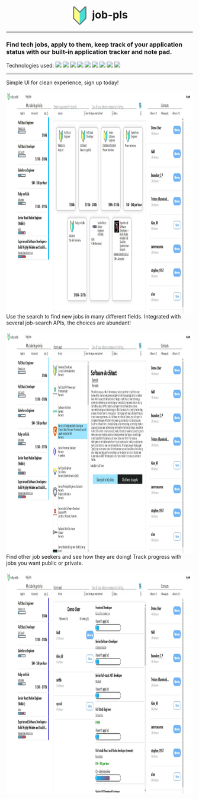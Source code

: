 <h1 align="center"><img src="https://github.com/Sethbarrie/job-pls/blob/main/frontend/public/logo512.png" align="center" width="50" height="50"></img> job-pls</h1>
 
 *** 
 
 ### Find tech jobs, apply to them, keep track of your application status with our built-in application tracker and note pad. 
 
 Technologies used: 
![](https://img.shields.io/badge/Front_End-Javascript-informational?style=flat&logo=javascript&logoColor=white&color=2bbc8a)
![](https://img.shields.io/badge/Front_End-React.js-informational?style=flat&logo=react&logoColor=white&color=2bbc8a)
![](https://img.shields.io/badge/Back_End-Node.js-informational?style=flat&logo=node.js&logoColor=white&color=2bbc8a)
![](https://img.shields.io/badge/HTTP_Requests-Express.js-informational?style=flat&logo=express&logoColor=white&color=2bbc8a)
![](https://img.shields.io/badge/State_Management-redux-informational?style=flat&logo=redux&logoColor=white&color=2bbc8a)
![](https://img.shields.io/badge/Framework-React_Router-informational?style=flat&logo=react-router&logoColor=white&color=2bbc8a)
![](https://img.shields.io/badge/Database-mongoDB-informational?style=flat&logo=mongodb&logoColor=white&color=2bbc8a)
![](https://img.shields.io/badge/Cloud_Deployment-Heroku-informational?style=flat&logo=heroku&logoColor=white&color=2bbc8a)
![](https://img.shields.io/badge/Version_Control-Git-informational?style=flat&logo=git&logoColor=white&color=2bbc8a)

***
<p padding="10px 0px">Simple UI for clean experience, sign up today!</p>

<img src="https://github.com/Sethbarrie/job-pls/blob/main/frontend/public/featured-image.jpg" align="left" width="1500" height="600" background='cover'></img>

***

<p padding="10px 0px">Use the search to find new jobs in many different fields. Integrated with several job-search APIs, the choices are abundant!</p>

<img src="https://github.com/Sethbarrie/job-pls/blob/main/frontend/src/images/search-result.jpg" align="left" width="1500" height="600" background='cover'></img>

***

<p padding="10px 0px">Find other job seekers and see how they are doing! Track progress with jobs you want public or private.</p>

<img src="https://github.com/Sethbarrie/job-pls/blob/main/frontend/src/images/follower-jobs.jpg" align="left" width="1500" height="600" background='cover'></img>

***
